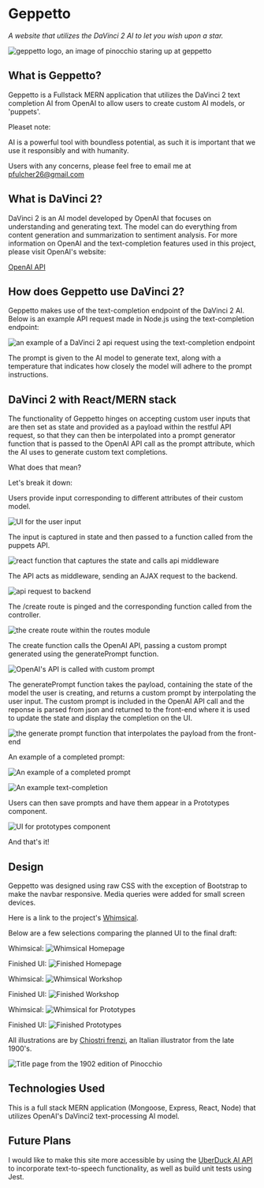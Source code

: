 # **Geppetto**

*A website that utilizes the DaVinci 2 AI to let you wish upon a star.*

![geppetto logo, an image of pinocchio staring up at geppetto](https://i.imgur.com/tzGCXcl.png)


## What is Geppetto?  

Geppetto is a Fullstack MERN application that utilizes the DaVinci 2 text completion AI from OpenAI to allow users to create custom AI models, or 'puppets'.

Pleaset note: 

AI is a powerful tool with boundless potential, as such it is important that we use it responsibly and with humanity.

Users with any concerns, please feel free to email me at pfulcher26@gmail.com 

## What is DaVinci 2?

DaVinci 2 is an AI model developed by OpenAI that focuses on understanding and generating text.  The model can do everything from content generation and summarization to sentiment analysis.  For more information on OpenAI and the text-completion features used in this project, please visit OpenAI's website:

<a  href="https://beta.openai.com/"  target="_blank">OpenAI API</a>

## How does Geppetto use DaVinci 2?

Geppetto makes use of the text-completion endpoint of the DaVinci 2 AI.  Below is an example API request made in Node.js using the text-completion endpoint: 

![an example of a DaVinci 2 api request using the text-completion endpoint](https://i.imgur.com/m5nzs53.png)

The prompt is given to the AI model to generate text, along with a temperature that indicates how closely the model will adhere to the prompt instructions. 

## DaVinci 2 with React/MERN stack

The functionality of Geppetto hinges on accepting custom user inputs that are then set as state and provided as a payload within the restful API request, so that they can then be interpolated into a prompt generator function that is passed to the OpenAI API call as the prompt attribute, which the AI uses to generate custom text completions. 

What does that mean? 

Let's break it down:

Users provide input corresponding to different attributes of their custom model.  

![UI for the user input](https://i.imgur.com/eKwra8s.png)

The input is captured in state and then passed to a function called from the puppets API.

![react function that captures the state and calls api middleware](https://i.imgur.com/Quuf7GO.png)

The API acts as middleware, sending an AJAX request to the backend. 

![api request to backend](https://i.imgur.com/dJyM5ff.png)

The /create route is pinged and the corresponding function called from the controller. 

![the create route within the routes module](https://i.imgur.com/F7TPwsX.png)

The create function calls the OpenAI API, passing a custom prompt generated using the generatePrompt function.  

![OpenAI's API is called with custom prompt](https://i.imgur.com/kEJoMvh.png)

The generatePrompt function takes the payload, containing the state of the model the user is creating, and returns a custom prompt by interpolating the user input.  The custom prompt is included in the OpenAI API call and the reponse is parsed from json and returned to the front-end where it is used to update the state and display the completion on the UI. 

![the generate prompt function that interpolates the payload from the front-end](https://i.imgur.com/3FaqQh2.png)

An example of a completed prompt: 

![An example of a completed prompt](https://i.imgur.com/WI63OJK.png)

![An example text-completion](https://i.imgur.com/8Ccv7VF.png)

Users can then save prompts and have them appear in a Prototypes component. 

![UI for prototypes component](https://i.imgur.com/uubJIia.png)

And that's it! 

## Design 

Geppetto was designed using raw CSS with the exception of Bootstrap to make the navbar responsive.  Media queries were added for small screen devices.  

Here is a link to the project's <a  href="https://whimsical.com/gepetto-FRkCLFx9oahpjUKvNBzssa"  target="_blank">Whimsical</a>.

Below are a few selections comparing the planned UI to the final draft:

Whimsical:
![Whimsical Homepage](https://i.imgur.com/uQtDXPe.png)

Finished UI:
![Finished Homepage](https://i.imgur.com/dy2oc5H.png)

Whimsical:
![Whimsical Workshop](https://i.imgur.com/TsjUIN0.png)

Finished UI: 
![Finished Workshop](https://i.imgur.com/fh1oKfP.png)

Whimsical: 
![Whimsical for Prototypes](https://i.imgur.com/02K7aXq.png)

Finished UI:
![Finished Prototypes](https://i.imgur.com/BxcGfzk.png)

All illustrations are by <a  href="https://en.wikipedia.org/wiki/Carlo_Chiostri"  target="_blank">Chiostri frenzi</a>, an Italian illustrator from the late 1900's. 

![Title page from the 1902 edition of Pinocchio](https://i.imgur.com/EErh0j4.png)

## Technologies Used 
This is a full stack MERN application (Mongoose, Express, React, Node) that utilizes OpenAI's DaVinci2 text-processing AI model.  

## Future Plans
I would like to make this site more accessible by using the <a  href="https://app.uberduck.ai/" target="_blank">UberDuck AI API</a> to incorporate text-to-speech functionality, as well as build unit tests using Jest. 

